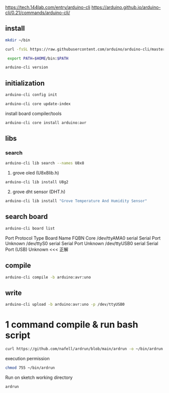 https://tech.144lab.com/entry/arduino-cli
https://arduino.github.io/arduino-cli/0.21/commands/arduino-cli/

## install
```bash
mkdir ~/bin
```
```bash
curl -fsSL https://raw.githubusercontent.com/arduino/arduino-cli/master/install.sh | BINDIR=~/bin sh
```
```bash
 export PATH=$HOME/bin:$PATH
```
```bash
arduino-cli version
```

## initialization
```bash
arduino-cli config init
```
```bash
arduino-cli core update-index
```
install board compiler/tools
```bash
arduino-cli core install arduino:avr
```

## libs
### search
```bash
arduino-cli lib search --names U8x8
```

1. grove oled (U8x8lib.h)
```bash
arduino-cli lib install U8g2
```
2. grove dht sensor (DHT.h)
```bash
arduino-cli lib install "Grove Temperature And Humidity Sensor"
```

## search board
```bash
arduino-cli board list
```
Port         Protocol Type              Board Name FQBN Core
/dev/ttyAMA0 serial   Serial Port       Unknown
/dev/ttyS0   serial   Serial Port       Unknown
/dev/ttyUSB0 serial   Serial Port (USB) Unknown <<< 正解


## compile
```bash
arduino-cli compile -b arduino:avr:uno
```

## write
```bash
arduino-cli upload -b arduino:avr:uno -p /dev/ttyUSB0
```


# 1 command compile & run bash script
```bash
curl https://github.com/nafell/ardrun/blob/main/ardrun -o ~/bin/ardrun
```
execution permission
```bash
chmod 755 ~/bin/ardrun
```
Run on sketch working directory
```bash
ardrun
```